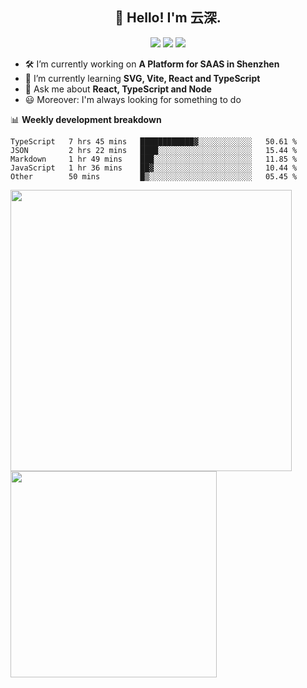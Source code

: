 <h2 align="center">👋 Hello! I'm 云深.</h2>

<div align="center"><a href="https://github.com/yunsii/yunsii"><img src="https://komarev.com/ghpvc/?username=yunsii&color=08979c" /></a> <a href="https://stackoverflow.com/users/8335317"><img src="https://img.shields.io/badge/Stack_Overflow-FE7A16?logo=stack-overflow&logoColor=white" /></a> <a href="https://juejin.cn/user/2752832849055864"><img src="https://img.shields.io/badge/@-%E6%8E%98%E9%87%91-3e80f7.svg" /></a></div>

- 🛠 I’m currently working on **A Platform for SAAS in Shenzhen**
- 🚀 I’m currently learning **SVG, Vite, React and TypeScript**
- 💬 Ask me about **React, TypeScript and Node**
- 😃 Moreover: I'm always looking for something to do

📊 **Weekly development breakdown**

<!--START_SECTION:waka-->

```text
TypeScript   7 hrs 45 mins   ████████████▓░░░░░░░░░░░░   50.61 %
JSON         2 hrs 22 mins   ████░░░░░░░░░░░░░░░░░░░░░   15.44 %
Markdown     1 hr 49 mins    ███░░░░░░░░░░░░░░░░░░░░░░   11.85 %
JavaScript   1 hr 36 mins    ██▓░░░░░░░░░░░░░░░░░░░░░░   10.44 %
Other        50 mins         █▒░░░░░░░░░░░░░░░░░░░░░░░   05.45 %
```

<!--END_SECTION:waka-->

<p>
<img align="left" width="450" src="https://github-readme-stats.vercel.app/api?username=yunsii&custom_title=Yuns's Github Stats&theme=graywhite&hide_border=true&disable_animations=true"/> <img align="left" width="330" src="https://github-readme-stats.vercel.app/api/top-langs/?username=yunsii&layout=compact&theme=graywhite&hide_border=true"/>
</p>
